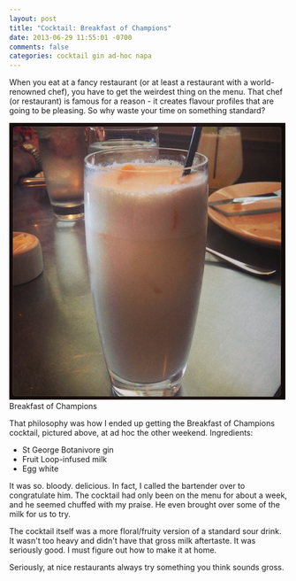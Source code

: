```yaml
---
layout: post
title: "Cocktail: Breakfast of Champions"
date: 2013-06-29 11:55:01 -0700
comments: false
categories: cocktail gin ad-hoc napa
---
```


When you eat at a fancy restaurant (or at least a restaurant with a world-renowned chef), you have to get the weirdest thing on the menu. That chef (or restaurant) is famous for a reason - it creates flavour profiles that are going to be pleasing. So why waste your time on something standard?

<div class="img">
  <img src="/images/cocktails/breakfast-of-champions.jpg">
  <div class="alt">Breakfast of Champions</div>
</div>


That philosophy was how I ended up getting the Breakfast of Champions cocktail, pictured above, at ad hoc the other weekend. Ingredients:

- St George Botanivore gin
- Fruit Loop-infused milk
- Egg white

It was so. bloody. delicious. In fact, I called the bartender over to congratulate him. The cocktail had only been on the menu for about a week, and he seemed chuffed with my praise. He even brought over some of the milk for us to try.

The cocktail itself was a more floral/fruity version of a standard sour drink. It wasn't too heavy and didn't have that gross milk aftertaste. It was seriously good. I must figure out how to make it at home.

Seriously, at nice restaurants always try something you think sounds gross.